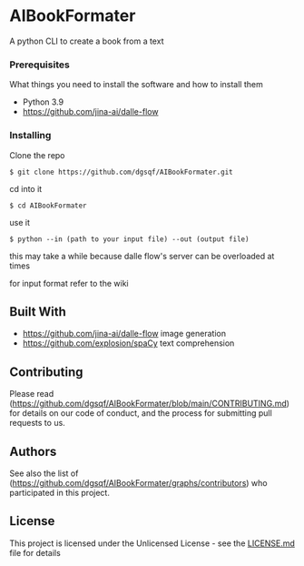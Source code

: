 # AIBookFormater

A python CLI to create a book from a text


### Prerequisites

What things you need to install the software and how to install them

- Python 3.9
- https://github.com/jina-ai/dalle-flow


### Installing



Clone the repo

```
$ git clone https://github.com/dgsqf/AIBookFormater.git
```

cd into it

```
$ cd AIBookFormater
```

use it

```
$ python --in (path to your input file) --out (output file)
```

this may take a while because dalle flow's server can be overloaded at times

for input format refer to the wiki




## Built With

* https://github.com/jina-ai/dalle-flow image generation
* https://github.com/explosion/spaCy text comprehension


## Contributing

Please read (https://github.com/dgsqf/AIBookFormater/blob/main/CONTRIBUTING.md) for details on our code of conduct, and the process for submitting pull requests to us.



## Authors



See also the list of (https://github.com/dgsqf/AIBookFormater/graphs/contributors) who participated in this project.

## License

This project is licensed under the Unlicensed License - see the [LICENSE.md](LICENSE.md) file for details


